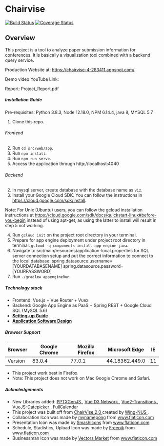 # Chairvise

[![Build Status](https://travis-ci.com/CS3219-SE-Principles-and-Patterns/cs3219-ay2021-s1-project-2020-s1-g11.svg?branch=master)](https://travis-ci.com/CS3219-SE-Principles-and-Patterns/cs3219-ay2021-s1-project-2020-s1-g11) 
[![Coverage Status](https://coveralls.io/repos/github/CS3219-SE-Principles-and-Patterns/cs3219-ay2021-s1-project-2020-s1-g11/badge.svg?branch=master)](https://coveralls.io/github/CS3219-SE-Principles-and-Patterns/cs3219-ay2021-s1-project-2020-s1-g11?branch=master)

## Overview
This project is a tool to analyze paper submission information for conferences. It is basically a visualization tool combined with a backend query service.

Production Website at: https://chairvise-4-283411.appspot.com/

Demo video YouTube Link:

Report: Project_Report.pdf

##### Installation Guide
Pre-requisites: Python 3.8.3, Node 12.18.0, NPM 6.14.4, java 8, MYSQL 5.7

1. Clone this repo.

###### Frontend
2. Run `cd src/web/app`.
3. Run `npm install`.
4. Run `npm run serve`.
5. Access the application through http://localhost:4040

###### Backend
2. In mysql server, create database with the database name as `viz`.
3. Install your Google Cloud SDK. You can follow the instructions in https://cloud.google.com/sdk/install.

Note: For Unix (Ubuntu) users, you can follow the gcloud installation instructions at https://cloud.google.com/sdk/docs/quickstart-linux#before-you-begin instead of using apt-get, as using the latter to install will result in step 5 not working. 

4. Run `gcloud init` on the project root directory in your terminal.
5. Prepare for app engine deployment under project root directory in terminal: `gcloud -q components install app-engine-java`.
6. Navigate to src/main/resources/application-local.properties for SQL server connection setup and put the correct information to connect to the local database: 
spring.datasource.username=[YOURDATABASENAME]
spring.datasource.password=[YOURPASSWORD]
7. Run `./gradlew appengineRun`.

##### Technology stack

- Frontend: Vue.js + Vue Router + Vuex
- Backend: Google App Engine as PaaS + Spring REST + Google Cloud SQL (MySQL 5.6)
- [**Setting-up Guide**](docs/setting-up.md)
- [**Application Software Design**](docs/design.md)

##### Browser Support

| Browser | Google Chrome | Mozilla Firefox | Microsoft Edge | IE |
|---------|---------------|-----------------|----------------|----|
| Version | 83.0.4        | 77.0.1          | 44.18362.449.0 | 11 |
- This project work best in Firefox. 
- Note: This project does not work on Mac Google Chrome and Safari.

##### Acknoledgements

- New Libraries added: <a href="https://github.com/gitbrent/PptxGenJS"> PPTXGenJS </a>, <a href="https://github.com/emiliorizzo/vue-d3-network"> Vue D3 Network </a>, <a href="https://github.com/BinarCode/vue2-transitions"> Vue2-Transitions </a>, <a href="https://github.com/charliekassel/vuejs-datepicker"> VueJS-Datepicker </a>, <a href="https://github.com/fullcalendar/fullcalendar"> FullCalendar </a>
- This project was built off from <a href="https://github.com/WING-NUS/ChairVisE"> ChairVise 2.0 </a> created by <a href="https://wing.comp.nus.edu.sg/"> Wing-NUS </a>.
- Collaboration Icon was made by <a href="https://www.flaticon.com/authors/mynamepong" title="mynamepong">mynamepong</a> from <a href="https://www.flaticon.com/"             title="Flaticon">www.flaticon.com</a>
- Presentation Icon was made by <a href="https://www.flaticon.com/authors/smashicons" title="Smashicons">Smashicons</a> from <a href="https://www.flaticon.com/"             title="Flaticon">www.flaticon.com</a>
- Schedule, Stadistics, Upload Icon was made by <a href="https://www.flaticon.com/authors/freepik" title="Freepik">Freepik</a> from <a href="https://www.flaticon.com/" title="Flaticon">www.flaticon.com</a>
- Businessman Icon was made by <a href="https://www.flaticon.com/authors/vectors-market" title="Vectors Market">Vectors Market</a> from <a href="https://www.flaticon.com/" title="Flaticon">www.flaticon.com</a>

